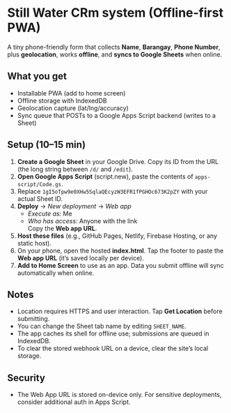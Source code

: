 # Still Water CRm system (Offline-first PWA)

A tiny phone-friendly form that collects **Name**, **Barangay**, **Phone Number**, plus **geolocation**, works **offline**, and **syncs to Google Sheets** when online.

## What you get
- Installable PWA (add to home screen)
- Offline storage with IndexedDB
- Geolocation capture (lat/lng/accuracy)
- Sync queue that POSTs to a Google Apps Script backend (writes to a Sheet)

## Setup (10–15 min)
1. **Create a Google Sheet** in your Google Drive. Copy its ID from the URL (the long string between `/d/` and `/edit`).  
2. **Open Google Apps Script** (script.new), paste the contents of `apps-script/Code.gs`.  
3. Replace `1gI5oTpw9e0XHw5SqlaQEcyzW3EFR1fPGHOc673K2pZY` with your actual Sheet ID.  
4. **Deploy** → *New deployment* → *Web app*  
   - *Execute as:* Me  
   - *Who has access:* Anyone with the link  
   Copy the **Web app URL**.
5. **Host these files** (e.g., GitHub Pages, Netlify, Firebase Hosting, or any static host).  
6. On your phone, open the hosted **index.html**. Tap the footer to paste the **Web app URL** (it’s saved locally per device).  
7. **Add to Home Screen** to use as an app. Data you submit offline will sync automatically when online.

## Notes
- Location requires HTTPS and user interaction. Tap **Get Location** before submitting.
- You can change the Sheet tab name by editing `SHEET_NAME`.
- The app caches its shell for offline use; submissions are queued in IndexedDB.
- To clear the stored webhook URL on a device, clear the site’s local storage.

## Security
- The Web App URL is stored on-device only. For sensitive deployments, consider additional auth in Apps Script.
